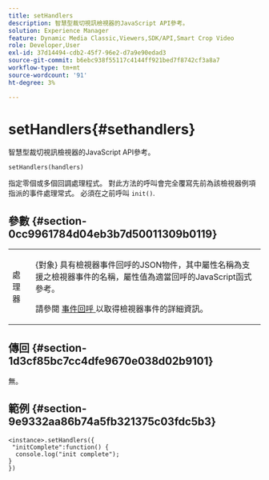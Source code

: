 ```yaml
---
title: setHandlers
description: 智慧型裁切視訊檢視器的JavaScript API參考。
solution: Experience Manager
feature: Dynamic Media Classic,Viewers,SDK/API,Smart Crop Video
role: Developer,User
exl-id: 37d14494-cdb2-45f7-96e2-d7a9e90edad3
source-git-commit: b6ebc938f55117c4144ff921bed7f8742cf3a8a7
workflow-type: tm+mt
source-wordcount: '91'
ht-degree: 3%

---
```


# setHandlers{#sethandlers}

智慧型裁切視訊檢視器的JavaScript API參考。

`setHandlers(handlers)`

指定零個或多個回調處理程式。 對此方法的呼叫會完全覆寫先前為該檢視器例項指派的事件處理常式。 必須在之前呼叫 `init()`.

## 參數 {#section-0cc9961784d04eb3b7d50011309b0119}

<table id="table_896DFF34A68A403DB93A6D597461A573"> 
 <tbody> 
  <tr> 
   <td colname="col1"> <p> <span class="codeph"> <span class="varname"> 處理器 </span> </span> </p> </td> 
   <td colname="col2"> <p> <span class="codeph"> {對象} </span> 具有檢視器事件回呼的JSON物件，其中屬性名稱為支援之檢視器事件的名稱，屬性值為適當回呼的JavaScript函式參考。 </p> <p>請參閱 <a href="../../../c-html5-aem-asset-viewers/c-html5-aem-smartcropvideo/c-html5-aem-smartcropvideo-viewer-event-callbacks.md#concept-ebe5a4c1853d4912a919d86df35c1f6d" format="dita" scope="local"> 事件回呼 </a> 以取得檢視器事件的詳細資訊。 </p> </td> 
  </tr> 
 </tbody> 
</table>

## 傳回 {#section-1d3cf85bc7cc4dfe9670e038d02b9101}

無。

## 範例 {#section-9e9332aa86b74a5fb321375c03fdc5b3}

```
<instance>.setHandlers({ 
 "initComplete":function() { 
  console.log("init complete"); 
} 
})
```
